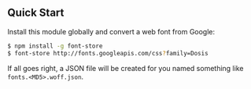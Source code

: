 ## Quick Start

Install this module globally and convert a web font from Google:

```bash
$ npm install -g font-store
$ font-store http://fonts.googleapis.com/css?family=Dosis
```

If all goes right, a JSON file will be created for you named something like `fonts.<MD5>.woff.json`.
